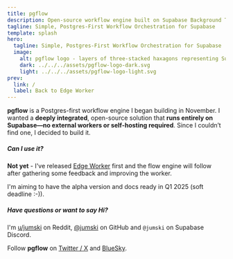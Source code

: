 ```yaml
---
title: pgflow
description: Open-source workflow engine built on Supabase Background Tasks and Queues. Run complex workflows entirely within Supabase - no external hosting needed.
tagline: Simple, Postgres-First Workflow Orchestration for Supabase
template: splash
hero:
  tagline: Simple, Postgres-First Workflow Orchestration for Supabase
  image:
    alt: pgflow logo - layers of three-stacked haxagons representing Supabase Workflows definitions and runs
    dark: ../../../assets/pgflow-logo-dark.svg
    light: ../../../assets/pgflow-logo-light.svg
prev:
  link: /
  label: Back to Edge Worker
---
```


**pgflow** is a Postgres-first workflow engine I began building in November. I wanted a **deeply integrated**, open-source solution that **runs entirely on Supabase—no external workers or self-hosting required**. Since I couldn’t find one, I decided to build it.

##### Can I use it?

**Not yet** - I've released [Edge Worker](/edge-worker/how-it-works/) first and the flow engine will follow
after gathering some feedback and improving the worker.

I'm aiming to have the alpha version and docs ready in Q1 2025 (soft deadline :-)).

##### Have questions or want to say Hi?

I'm [u/jumski](https://reddit.com/u/jumski) on Reddit, [@jumski](https://github.com/jumski) on GitHub and `@jumski` on Supabase Discord.

Follow **pgflow** on [Twitter / X](https://twitter.com/pgflow_dev) and [BlueSky](https://bsky.app/profile/pgflow.bsky.social).

